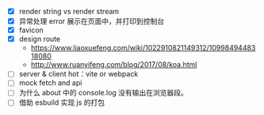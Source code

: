 - [x] render string vs render stream
- [x] 异常处理 error 展示在页面中，并打印到控制台
- [x] favicon
- [x] design route
  - https://www.liaoxuefeng.com/wiki/1022910821149312/1099849448318080
  - http://www.ruanyifeng.com/blog/2017/08/koa.html
- [ ] server & client hot：vite or webpack
- [ ] mock fetch and api
- [ ] 为什么 about 中的 console.log 没有输出在浏览器段。
- [ ] 借助 esbuild 实现 js 的打包
